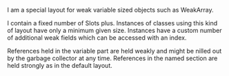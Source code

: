 I am a special layout for weak variable sized objects such as WeakArray.

I contain a fixed number of Slots plus.
Instances of classes using this kind of layout have only a minimum given size. Instances have a custom number of additional weak fields which can be accessed with an index.

References held in the variable part are held weakly and might be nilled out by the garbage collector at any time. References in the named section are held strongly as in the default layout.